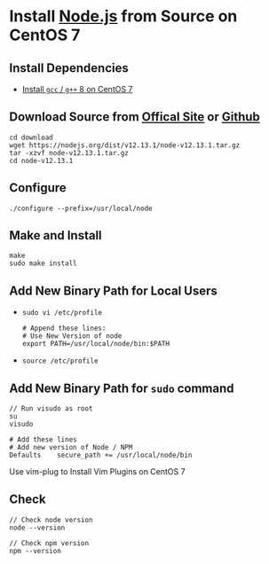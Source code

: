 # Install [Node.js](https://nodejs.org) from Source on CentOS 7

## Install Dependencies
* [Install `gcc` / `g++` 8 on CentOS 7](https://github.com/northbright/Notes/blob/master/Linux/gcc/install-gcc-8-on-centos-7.md)

## Download Source from [Offical Site](https://nodejs.org/en/download/) or [Github](https://github.com/nodejs/node/releases)

```
cd download
wget https://nodejs.org/dist/v12.13.1/node-v12.13.1.tar.gz
tar -xzvf node-v12.13.1.tar.gz
cd node-v12.13.1
```

## Configure
```
./configure --prefix=/usr/local/node
```

## Make and Install
```
make
sudo make install
```

## Add New Binary Path for Local Users
* `sudo vi /etc/profile`
  
      # Append these lines:
      # Use New Version of node
      export PATH=/usr/local/node/bin:$PATH

* `source /etc/profile`

## Add New Binary Path for `sudo` command

    // Run visudo as root
    su
    visudo

    # Add these lines
    # Add new version of Node / NPM
    Defaults    secure_path += /usr/local/node/bin
  
Use vim-plug to Install Vim Plugins on CentOS 7

## Check
```
// Check node version
node --version

// Check npm version
npm --version
```
